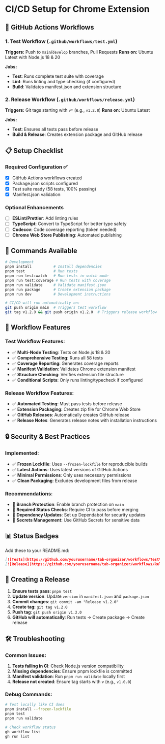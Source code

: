 # CI/CD Setup for Chrome Extension

## 🚀 GitHub Actions Workflows

### 1. Test Workflow (`.github/workflows/test.yml`)
**Triggers:** Push to `main`/`develop` branches, Pull Requests
**Runs on:** Ubuntu Latest with Node.js 18 & 20

**Jobs:**
- **Test**: Runs complete test suite with coverage
- **Lint**: Runs linting and type checking (if configured)
- **Build**: Validates manifest.json and extension structure

### 2. Release Workflow (`.github/workflows/release.yml`)
**Triggers:** Git tags starting with `v*` (e.g., `v1.2.0`)
**Runs on:** Ubuntu Latest

**Jobs:**
- **Test**: Ensures all tests pass before release
- **Build & Release**: Creates extension package and GitHub release

## 📋 Setup Checklist

### Required Configuration ✅
- [x] GitHub Actions workflows created
- [x] Package.json scripts configured
- [x] Test suite ready (58 tests, 100% passing)
- [x] Manifest.json validation

### Optional Enhancements
- [ ] **ESLint/Prettier**: Add linting rules
- [ ] **TypeScript**: Convert to TypeScript for better type safety
- [ ] **Codecov**: Code coverage reporting (token needed)
- [ ] **Chrome Web Store Publishing**: Automated publishing

## 🔧 Commands Available

```bash
# Development
pnpm install          # Install dependencies
pnpm test             # Run tests
pnpm run test:watch   # Run tests in watch mode
pnpm run test:coverage # Run tests with coverage
pnpm run validate     # Validate manifest.json
pnpm run package      # Create extension package
pnpm run dev          # Development instructions

# CI/CD will run automatically on:
git push origin main  # Triggers test workflow
git tag v1.2.0 && git push origin v1.2.0  # Triggers release workflow
```

## 🎯 Workflow Features

### Test Workflow Features:
- ✅ **Multi-Node Testing**: Tests on Node.js 18 & 20
- ✅ **Comprehensive Testing**: Runs all 58 tests
- ✅ **Coverage Reporting**: Generates coverage reports
- ✅ **Manifest Validation**: Validates Chrome extension manifest
- ✅ **Structure Checking**: Verifies extension file structure
- ✅ **Conditional Scripts**: Only runs linting/typecheck if configured

### Release Workflow Features:
- ✅ **Automated Testing**: Must pass tests before release
- ✅ **Extension Packaging**: Creates zip file for Chrome Web Store
- ✅ **GitHub Releases**: Automatically creates GitHub release
- ✅ **Release Notes**: Generates release notes with installation instructions

## 🔒 Security & Best Practices

### Implemented:
- ✅ **Frozen Lockfile**: Uses `--frozen-lockfile` for reproducible builds
- ✅ **Latest Actions**: Uses latest versions of GitHub Actions
- ✅ **Minimal Permissions**: Only uses necessary permissions
- ✅ **Clean Packaging**: Excludes development files from release

### Recommendations:
- 🔹 **Branch Protection**: Enable branch protection on `main`
- 🔹 **Required Status Checks**: Require CI to pass before merging
- 🔹 **Dependency Updates**: Set up Dependabot for security updates
- 🔹 **Secrets Management**: Use GitHub Secrets for sensitive data

## 📊 Status Badges

Add these to your README.md:

```markdown
[![Tests](https://github.com/yourusername/tab-organizer/workflows/Test%20Chrome%20Extension/badge.svg)](https://github.com/yourusername/tab-organizer/actions)
[![Release](https://github.com/yourusername/tab-organizer/workflows/Release%20Chrome%20Extension/badge.svg)](https://github.com/yourusername/tab-organizer/actions)
```

## 🚀 Creating a Release

1. **Ensure tests pass**: `pnpm test`
2. **Update version**: Update `version` in `manifest.json` and `package.json`
3. **Commit changes**: `git commit -am "Release v1.2.0"`
4. **Create tag**: `git tag v1.2.0`
5. **Push tag**: `git push origin v1.2.0`
6. **GitHub will automatically**: Run tests → Create package → Create release

## 🛠️ Troubleshooting

### Common Issues:
1. **Tests failing in CI**: Check Node.js version compatibility
2. **Missing dependencies**: Ensure pnpm lockfile is committed
3. **Manifest validation**: Run `pnpm run validate` locally first
4. **Release not created**: Ensure tag starts with `v` (e.g., `v1.0.0`)

### Debug Commands:
```bash
# Test locally like CI does
pnpm install --frozen-lockfile
pnpm test
pnpm run validate

# Check workflow status
gh workflow list
gh run list
```